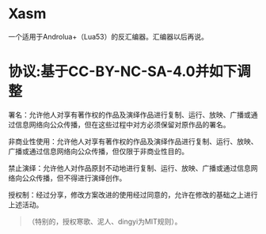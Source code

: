 # Xasm
一个适用于Androlua+（Lua53）的反汇编器。汇编器以后再说。

# 协议:基于CC-BY-NC-SA-4.0并如下调整
署名：允许他人对享有著作权的作品及演绎作品进行复制、运行、放映、广播或通过信息网络向公众传播，但在这些过程中对方必须保留对原作品的署名。

非商业性使用：允许他人对享有著作权的作品及演绎作品进行复制、运行、放映、广播或通过信息网络向公众传播，但仅限于非商业性目的。

禁止演绎：允许他人对作品原封不动地进行复制、运行、放映、广播或通过信息网络向公众传播，但不得进行演绎创作。

授权制：经过分享，修改方案改进的使用经过同意的，允许在修改的基础之上进行上述活动。

>（特别的，授权寒歌、泥人、dingyi为MIT规则）。

